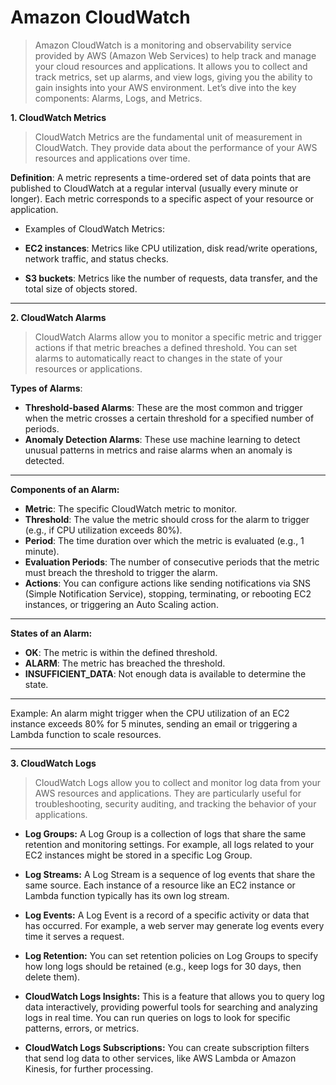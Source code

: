 # Amazon CloudWatch

> Amazon CloudWatch is a monitoring and observability service provided by AWS (Amazon Web Services) to help track and manage your cloud resources and applications. It allows you to collect and track metrics, set up alarms, and view logs, giving you the ability to gain insights into your AWS environment. Let’s dive into the key components: Alarms, Logs, and Metrics.

 **1. CloudWatch Metrics**
 
> CloudWatch Metrics are the fundamental unit of measurement in CloudWatch. They provide data about the performance of your AWS resources and applications over time.

**Definition**: A metric represents a time-ordered set of data points that are published to CloudWatch at a regular interval (usually every minute or longer). Each metric corresponds to a specific aspect of your resource or application.

- Examples of CloudWatch Metrics:


 - **EC2 instances**: Metrics like CPU utilization, disk read/write operations, network traffic, and status checks.
- **S3 buckets**: Metrics like the number of requests, data transfer, and the total size of objects stored.

---
**2. CloudWatch Alarms**

> CloudWatch Alarms allow you to monitor a specific metric and trigger actions if that metric breaches a defined threshold. You can set alarms to automatically react to changes in the state of your resources or applications.

**Types of Alarms**:

- **Threshold-based Alarms**: These are the most common and trigger when the metric crosses a certain threshold for a specified number of periods.
- **Anomaly Detection Alarms**: These use machine learning to detect unusual patterns in metrics and raise alarms when an anomaly is detected.

---
**Components of an Alarm:**

- **Metric**: The specific CloudWatch metric to monitor.
- **Threshold**: The value the metric should cross for the alarm to trigger (e.g., if CPU utilization exceeds 80%).
- **Period**: The time duration over which the metric is evaluated (e.g., 1 minute).
- **Evaluation Periods**: The number of consecutive periods that the metric must breach the threshold to trigger the alarm.
- **Actions**: You can configure actions like sending notifications via SNS (Simple Notification Service), stopping, terminating, or rebooting EC2 instances, or triggering an Auto Scaling action.

---
**States of an Alarm:**

- **OK**: The metric is within the defined threshold.
- **ALARM**: The metric has breached the threshold.
- **INSUFFICIENT_DATA**: Not enough data is available to determine the state.


---
Example: An alarm might trigger when the CPU utilization of an EC2 instance exceeds 80% for 5 minutes, sending an email or triggering a Lambda function to scale resources.



---

**3. CloudWatch Logs**
> CloudWatch Logs allow you to collect and monitor log data from your AWS resources and applications. They are particularly useful for troubleshooting, security auditing, and tracking the behavior of your applications.

- **Log Groups:** A Log Group is a collection of logs that share the same retention and monitoring settings. For example, all logs related to your EC2 instances might be stored in a specific Log Group.

- **Log Streams:** A Log Stream is a sequence of log events that share the same source. Each instance of a resource like an EC2 instance or Lambda function typically has its own log stream.

- **Log Events:** A Log Event is a record of a specific activity or data that has occurred. For example, a web server may generate log events every time it serves a request.

- **Log Retention:** You can set retention policies on Log Groups to specify how long logs should be retained (e.g., keep logs for 30 days, then delete them).

- **CloudWatch Logs Insights:** This is a feature that allows you to query log data interactively, providing powerful tools for searching and analyzing logs in real time. You can run queries on logs to look for specific patterns, errors, or metrics.

- **CloudWatch Logs Subscriptions:** You can create subscription filters that send log data to other services, like AWS Lambda or Amazon Kinesis, for further processing.


